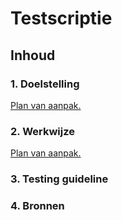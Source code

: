 

# Testscriptie

## Inhoud

### 1. Doelstelling
[Plan van aanpak.](https://github.com/vandeputtepeter/Bachelorproef-Peter-Van-de-Putte-Jasper-Van-Gestel/blob/master/OverigeDocumenten/Plan%20van%20aanpak%20nieuw.docx)

### 2. Werkwijze

[Plan van aanpak.](https://github.com/vandeputtepeter/Bachelorproef-Peter-Van-de-Putte-Jasper-Van-Gestel/blob/master/OverigeDocumenten/Plan%20van%20aanpak%20nieuw.docx)
### 3. Testing guideline

### 4. Bronnen












